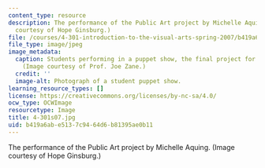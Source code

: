 ```yaml
---
content_type: resource
description: The performance of the Public Art project by Michelle Aquing. (Image
  courtesy of Hope Ginsburg.)
file: /courses/4-301-introduction-to-the-visual-arts-spring-2007/b419a6abe5137c9464d6b81395ae0b11_4-301s07.jpg
file_type: image/jpeg
image_metadata:
  caption: Students performing in a puppet show, the final project for this course.
    (Image courtesy of Prof. Joe Zane.)
  credit: ''
  image-alt: Photograph of a student puppet show.
learning_resource_types: []
license: https://creativecommons.org/licenses/by-nc-sa/4.0/
ocw_type: OCWImage
resourcetype: Image
title: 4-301s07.jpg
uid: b419a6ab-e513-7c94-64d6-b81395ae0b11
---
```

The performance of the Public Art project by Michelle Aquing. (Image courtesy of Hope Ginsburg.)
